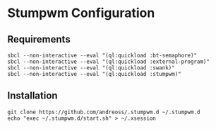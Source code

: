 # Stumpwm Configuration


## Requirements

```shell
sbcl --non-interactive --eval "(ql:quickload :bt-semaphore)"
sbcl --non-interactive --eval "(ql:quickload :external-program)"
sbcl --non-interactive --eval "(ql:quickload :swank)"
sbcl --non-interactive --eval "(ql:quickload :stumpwm)"
```

## Installation

```shell
git clone https://github.com/andreoss/.stumpwm.d ~/.stumpwm.d
echo "exec ~/.stumpwm.d/start.sh" > ~/.xsession
```
